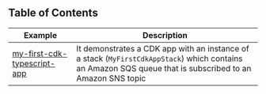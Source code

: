 ## Table of Contents

| Example | Description |
|---------|-------------|
| [my-first-cdk-typescript-app](https://github.com/dhanrajbhosale/cloud-aws-cdk-playground/tree/main/typescript/my-first-cdk-typescript-app) | It demonstrates a CDK app with an instance of a stack (`MyFirstCdkAppStack`) which contains an Amazon SQS queue that is subscribed to an Amazon SNS topic |
